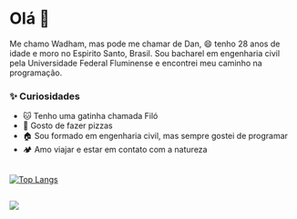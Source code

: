 # Olá  👋

Me chamo Wadham, mas pode me chamar de Dan, 😄 tenho 28 anos de idade e moro no Espirito Santo, Brasil. Sou bacharel em engenharia civil pela Universidade Federal Fluminense e encontrei meu caminho na programação. 


### ✨ Curiosidades

- 🐱 Tenho uma gatinha chamada Filó
- 🍕 Gosto de fazer pizzas 
- 🏠 Sou formado em engenharia civil, mas sempre gostei de programar
- 🏕️ Amo viajar e estar em contato com a natureza


##

[![Top Langs](https://github-readme-stats.vercel.app/api/top-langs/?username=wadbott&layout=compact&theme=tokyonight)](https://github.com/wadbott)

##
<div>
  <a href="https://www.linkedin.com/in/wadbott/"><img src="https://img.shields.io/badge/LinkedIn-0077B5?style=for-the-badge&logo=linkedin&logoColor=white">    </a>  
</div>

